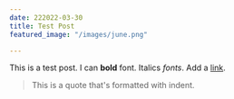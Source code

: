 ```yaml
---
date: 222022-03-30
title: Test Post
featured_image: "/images/june.png"

---
```

This is a test post. I can **bold** font. Italics _fonts_. Add a [link](https://google.com "link").

> This is a quote that's formatted with indent.